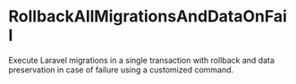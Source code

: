 # RollbackAllMigrationsAndDataOnFail
Execute Laravel migrations in a single transaction with rollback and data preservation in case of failure using a customized command.
